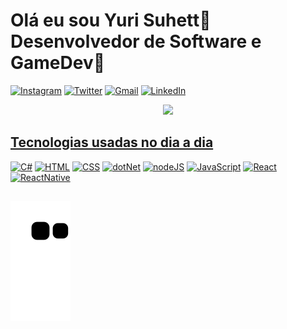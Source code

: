 
# Olá eu sou Yuri Suhett👋<br>Desenvolvedor de Software e GameDev👾
 
[![Instagram](https://img.shields.io/badge/Instagram-E4405F?style=for-the-badge&logo=instagram&logoColor=white)](https://www.instagram.com/yuri_suhett/)
[![Twitter](https://img.shields.io/badge/Twitter-1DA1F2?style=for-the-badge&logo=twitter&logoColor=white)](https://twitter.com/DevSuhett)
[![Gmail](https://img.shields.io/badge/-Gmail-%23333?style=for-the-badge&logo=gmail&logoColor=white)](mailto:yuri.suhett.dev@gmail.com)
[![LinkedIn](https://img.shields.io/badge/LinkedIn-0077B5?style=for-the-badge&logo=linkedin&logoColor=white)](https://www.linkedin.com/in/yuri-suhett-isbener-vieira-6b427322a/)

<div align="center">
  <a href="https://github.com/yurisuhett">
  <img height="180em" src="https://github-readme-stats.vercel.app/api?username=yurisuhett&show_icons=true&theme=gruvbox&include_all_commits=true&count_private=true"/>
</div>
 
 ## Tecnologias usadas no dia a dia
  
[![C#](https://img.shields.io/badge/C%23-239120?style=for-the-badge&logo=c-sharp&logoColor=white)]()
[![HTML](https://img.shields.io/badge/HTML5-E34F26?style=for-the-badge&logo=html5&logoColor=white)]()
[![CSS](https://img.shields.io/badge/CSS3-1572B6?style=for-the-badge&logo=css3&logoColor=white)]()
[![dotNet](https://img.shields.io/badge/.NET-5C2D91?style=for-the-badge&logo=.net&logoColor=white)]()
[![nodeJS](https://img.shields.io/badge/Node.js-43853D?style=for-the-badge&logo=node.js&logoColor=white)]()
[![JavaScript](https://img.shields.io/badge/JavaScript-323330?style=for-the-badge&logo=javascript&logoColor=F7DF1E)]()
[![React](https://img.shields.io/badge/React-20232A?style=for-the-badge&logo=react&logoColor=61DAFB)]()
[![ReactNative](https://img.shields.io/badge/React_Native-20232A?style=for-the-badge&logo=react&logoColor=61DAFB)]()
  
  
  ##
  
<div>
 
  ![Snake animation](https://github.com/rafaballerini/rafaballerini/blob/output/github-contribution-grid-snake.svg)
 
</div>
